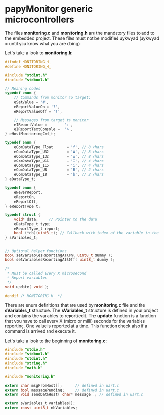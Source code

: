 # papyMonitor generic microcontrollers

The files **monitoring.c** and **monitoring.h** are the mandatory files to add to the embedded project. These files must not be modified uykwyad (uykwyad = until you know what you are doing)


Let's take a look to **monitoring.h**:

```c
#ifndef MONITORING_H_
#define MONITORING_H_

#include "stdint.h"
#include "stdbool.h"

// Meaning codes
typedef enum {
    // Commands from monitor to target;
    eSetValue = '#',
    eReportValueOn = '?',
    eReportValueOff = '!',

    // Messages from target to monitor
    eIReportValue =        ':',
    eIReportTextConsole =  '>',
} eHostMonitoringCmd_t;

typedef enum {
	eComDataType_Float		= 'f', // 8 chars
	eComDataType_U32 		= 'W', // 8 chars
	eComDataType_I32 		= 'w', // 8 chars
	eComDataType_U16 		= 'I', // 4 chars
	eComDataType_I16 		= 'i', // 4 chars
	eComDataType_U8 		= 'B', // 2 chars
	eComDataType_I8 		= 'b', // 2 chars
} eDataType_t;

typedef enum {
	eNeverReport,
	eReportOn,
	eReportOff,
} eReportType_t;

typedef struct {
	void* data;		// Pointer to the data
	eDataType_t type;
	eReportType_t report;
	bool (*cb)(uint8_t); // Callback with index of the variable in the table as argument
} sVariables_t;


// Optional helper functions
bool setVariablesReportingAllOn( uint8_t dummy );
bool setVariablesReportingAllOff( uint8_t dummy );

/*
 * Must be called Every X microsecond
 * Report variables
 */
void update( void );

#endif /* MONITORING_H_ */
```

There are enum definitions that are used by **monitoring.c** file and the **sVariables_t** structure. The **sVariables_t** structure is defined in your project and contains the variables to report/edit.
The **update** function is a function that you have to call every X (micro or milli) seconds for the variables reporting. One value is reported at a time. This function check also if a command is arrived and execute it.


Let's take a look to the beginning of **monitoring.c**:
```c
#include "stdio.h"
#include "stdbool.h"
#include "stdint.h"
#include "string.h"
#include "math.h"

#include "monitoring.h"

extern char msgFromHost[];		// defined in uart.c
extern bool messagePending;		// defined in uart.c
extern void sendDataHost( char* message ); // defined in uart.c

extern sVariables_t variables[];
extern const uint8_t nbVariables;
```

